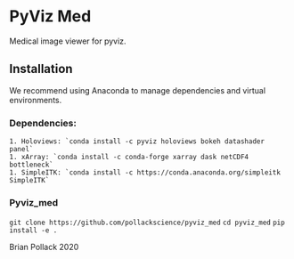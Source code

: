 # PyViz Med
Medical image viewer for pyviz.

## Installation
We recommend using Anaconda to manage dependencies and virtual environments.

### Dependencies:
    1. Holoviews: `conda install -c pyviz holoviews bokeh datashader panel`
    1. xArray: `conda install -c conda-forge xarray dask netCDF4 bottleneck`
    1. SimpleITK: `conda install -c https://conda.anaconda.org/simpleitk SimpleITK`

### Pyviz_med
`git clone https://github.com/pollackscience/pyviz_med`
`cd pyviz_med`
`pip install -e .`




Brian Pollack 2020
